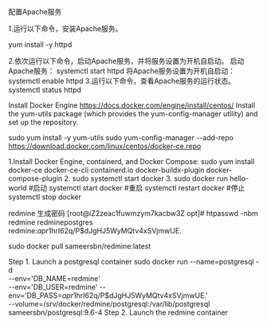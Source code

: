 配置Apache服务

1.运行以下命令，安装Apache服务。

yum install -y httpd

2.依次运行以下命令，启动Apache服务，并将服务设置为开机自启动。
启动Apache服务：
systemctl start httpd
将Apache服务设置为开机自启动：
systemctl enable httpd
3.运行以下命令，查看Apache服务的运行状态。
systemctl status httpd


Install Docker Engine
https://docs.docker.com/engine/install/centos/
Install the yum-utils package (which provides the yum-config-manager utility) and set up the repository.

 sudo yum install -y yum-utils
 sudo yum-config-manager --add-repo https://download.docker.com/linux/centos/docker-ce.repo


1.Install Docker Engine, containerd, and Docker Compose:
 sudo yum install docker-ce docker-ce-cli containerd.io docker-buildx-plugin docker-compose-plugin
2. sudo systemctl start docker
3. sudo docker run hello-world
#启动
systemctl start docker
#重启
systemctl restart docker
#停止
systemctl stop docker


redmine
生成密码
[root@iZ2zeac1fuwmzym7kacbw3Z opt]# htpasswd -nbm redmine redminepostgres
redmine:$apr1$hrI62q/P$dJgHJ5WyMQtv4xSVjmwUE.

sudo docker pull sameersbn/redmine:latest
  
Step 1. Launch a postgresql container
sudo docker run --name=postgresql -d \
  --env='DB_NAME=redmine' \
  --env='DB_USER=redmine' --env='DB_PASS=$apr1$hrI62q/P$dJgHJ5WyMQtv4xSVjmwUE.' \
  --volume=/srv/docker/redmine/postgresql:/var/lib/postgresql \
  sameersbn/postgresql:9.6-4
Step 2. Launch the redmine container